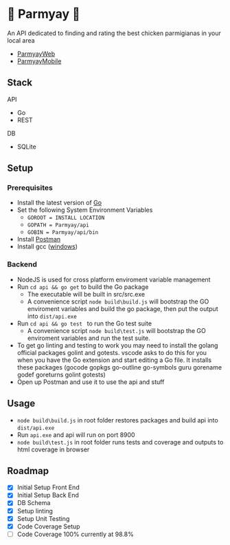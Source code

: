 # :poultry_leg: Parmyay :poultry_leg:

An API dedicated to finding and rating the best chicken parmigianas in your local area
* [ParmyayWeb](https://github.com/MrCeleryman/ParmyayWeb)
* [ParmyayMobile](https://github.com/MrCeleryman/ParmyayMobile)

## Stack

API
* Go
* REST

DB
* SQLite

## Setup

### Prerequisites

* Install the latest version of [Go](https://golang.org/dl/)
* Set the following System Environment Variables
	* `GOROOT = INSTALL LOCATION`
	* `GOPATH = Parmyay/api`
	* `GOBIN = Parmyay/api/bin`
* Install [Postman](https://www.getpostman.com/)
* Install gcc ([windows](https://sourceforge.net/projects/mingw-w64/?source=typ_redirect))

### Backend

* NodeJS is used for cross platform enviroment variable management
* Run `cd api && go get` to build the Go package
	* The executable will be built in src/src.exe
	* A convenience script `node build\build.js` will bootstrap the GO enviroment variables and build the go package, then put the output into `dist/api.exe`
* Run `cd api && go test ` to run the Go test suite
	* A convenience script `node build\test.js` will bootstrap the GO enviroment variables and run the test suite.
* To get go linting and testing to work you may need to install the golang official packages golint and gotests.
vscode asks to do this for you when you have the Go extension and start editing a Go file.
It installs these packages (gocode gopkgs go-outline go-symbols guru gorename godef goreturns golint gotests)
* Open up Postman and use it to use the api and stuff

## Usage

* `node build\build.js` in root folder restores packages and build api into `dist/api.exe`
* Run `api.exe` and api will run on port 8900
* `node build\test.js` in root folder runs tests and coverage and outputs to html coverage in browser

## Roadmap

- [x] Initial Setup Front End
- [x] Initial Setup Back End
- [x] DB Schema
- [x] Setup linting
- [x] Setup Unit Testing
- [x] Code Coverage Setup
- [ ] Code Coverage 100% currently at 98.8% 
